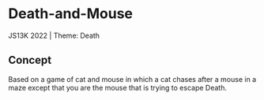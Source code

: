 # Death-and-Mouse
JS13K 2022 | Theme: Death

## Concept
Based on a game of cat and mouse in which a cat chases after a mouse in a maze except that you are the mouse that is trying to escape Death. 

